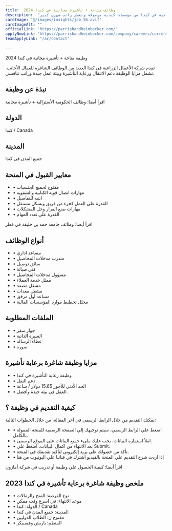```yaml
---
title:  وظائف متاحة + تأشيرة مجانية في كندا 2024 
description:  "فرصة ذهبية للحصول علي وظائف متاحة والتي تؤمن تأشيرة مجانية في كندا من مؤسسات كندية مرموقة وتعطي راتب شهري كبير." 
cardImage: "@/images/insights/job_56.avif" 
cardImageAlt: "" 
officialLink: "https://parrishandheimbecker.com/" 
applyNowLink: "https://parrishandheimbecker.com/company/careers/current-opportunities/" 
teamApplyLink: "/ar/contact"

---
```


وظيفة متاحة + تأشيرة مجانية في كندا 2024

تقدم شركة الأعمال الزراعية في كندا العديد من الوظائف الشاغرة للعمال الأجانب. تشمل مزايا الوظيفة دعم الانتقال ورعاية التأشيرة وبيئة عمل جيدة وراتب تنافسي.

## نبذة عن وظيفة

اقرأ أيضا: وظائف الحكومية الأسترالية + تأشيرة مجانية

## الدولة

كندا / Canada

## المدينة

جميع المدن في كندا

## معايير القبول في المنحة

- • مفتوح لجميع الجنسيات
- • مهارات اتصال قوية الكتابية والشفوية
- • انتبه للتفاصيل
- • القدرة على العمل كجزء من فريق وبشكل مستقل
- • مهارات صنع القرار وحل المشكلات
- • القدرة على تعدد المهام

اقرأ أيضا: وظائف جامعة حمد بن خليفة في قطر

## أنواع الوظائف

- • مساعد اداري
- • متدرب مدخلات المحاصيل
- • سائق توصيل
- • فني صيانة
- • مسؤول مدخلات المحاصيل
- • ممثل خدمة العملاء
- • مشغل مصعد
- • مشغل معدات
- • مساعد أول مرفق
- • محلل تخطيط موارد المؤسسات المالية

## الملفات المطلوبة

- • جواز سفر
- • السيرة الذاتية
- • غطاء الرسالة
- • صورة

## مزايا وظيفة شاغرة برعاية تأشيرة

- • وظيفة رعاية التأشيرة في كندا
- • دعم النقل
- • الحد الأدنى للأجور 15.65 دولار / ساعة
- • العمل في بيئة جيدة وأفضل.

## كيفية التقديم في وظيفة ؟

يمكنك التقديم من خلال الرابط الرسمي في آخر المقالة، من خلال الخطوات التالية:

- • اضغط علي الرابط الرسمي، سيتم توجيهك إلي الصفحة الرسمية للمنحة الممولة بالكامل.
- • املأ استمارة البيانات، يجب عليك مليء جميع البيانات علي الموقع الرسمي.
- • بعد الانتهاء من اكمال البيانات، اضغط علي Submit.
- • تأكد من حصولك علي بريد إلكتروني لتأكيد تقديمك في المنحة.
- • إذا اردت شرح التقديم علي المنحة بالفيديو اشترك في قناتنا علي اليوتيوب من هنا

اقرأ أيضا: كيفية الحصول علي وظيفة أو تدريب في شركة أمازون

## ملخص وظيفة شاغرة برعاية تأشيرة في كندا 2023

- • نوع الفرصة: المنح والزمالات
- • موعد الانتهاء: في اسرع وقت ممكن
- • الدولة: كندا / Canada
- • المدينة: جميع المدن في كندا
- • مفتوح ل: الطلاب الدوليين
- • المنظم: باريش وهيمبيكر

